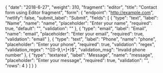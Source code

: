 {
  "date": "2018-6-27",
  "weight": 310,
  "fragment": "editor",
  "title": "Contact form using Editor fragment",
  "form": {
    "endpoint": "http://example.com",
    "netlify": false,
    "submit_label": "Submit",
    "fields": [
      {
        "type": "text",
        "label": "Name",
        "name": "name",
        "placeholder": "Enter your name",
        "required": true,
        "default": "",
        "validation": ""
      }, {
        "type": "email",
        "label": "Email",
        "name": "email",
        "placeholder": "Enter your email",
        "required": true,
        "validation": "email"
      }, {
        "type": "text",
        "label": "Phone",
        "name": "phone",
        "placeholder": "Enter your phone",
        "required": true,
        "validation": "regex",
        "validation_regex": "^([0-9,\\+]+)$",
        "validation_msg": "Invalid phone number"
      }, {
        "type": "textarea",
        "label": "Message",
        "name": "message",
        "placeholder": "Enter your message",
        "required": true,
        "validation": "",
        "rows": 4
      }
    ]
  }
}
